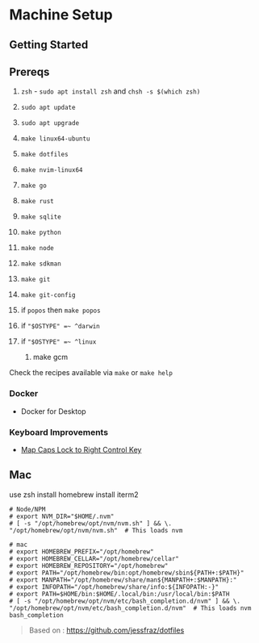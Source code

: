 # Machine Setup


## Getting Started

## Prereqs

1. `zsh` - `sudo apt install zsh` and `chsh -s $(which zsh)`

1. `sudo apt update`
1. `sudo apt upgrade`
1. `make linux64-ubuntu`
1. `make dotfiles`
1. `make nvim-linux64`
1. `make go`
1. `make rust`
1. `make sqlite`
1. `make python`
1. `make node`
1. `make sdkman`
1. `make git`
1. `make git-config`

1. if `popos` then `make popos`

1. if `"$OSTYPE" =~ ^darwin` 

1. if `"$OSTYPE" =~ ^linux` 
    1. make gcm

Check the recipes available via `make` or `make help`

### Docker

- Docker for Desktop

### Keyboard Improvements

- [Map Caps Lock to Right Control Key](https://superuser.com/questions/949385/map-capslock-to-control-in-windows-10)

## Mac

use zsh
install homebrew
install iterm2

```
# Node/NPM
# export NVM_DIR="$HOME/.nvm"
# [ -s "/opt/homebrew/opt/nvm/nvm.sh" ] && \. "/opt/homebrew/opt/nvm/nvm.sh"  # This loads nvm

# mac
# export HOMEBREW_PREFIX="/opt/homebrew"
# export HOMEBREW_CELLAR="/opt/homebrew/cellar"
# export HOMEBREW_REPOSITORY="/opt/homebrew"
# export PATH="/opt/homebrew/bin:opt/homebrew/sbin${PATH+:$PATH}"
# export MANPATH="/opt/homebrew/share/man${MANPATH+:$MANPATH}:"
# export INFOPATH="/opt/homebrew/share/info:${INFOPATH:-}"
# export PATH=$HOME/bin:$HOME/.local/bin:/usr/local/bin:$PATH
# [ -s "/opt/homebrew/opt/nvm/etc/bash_completion.d/nvm" ] && \. "/opt/homebrew/opt/nvm/etc/bash_completion.d/nvm"  # This loads nvm bash_completion
```

> Based on : <https://github.com/jessfraz/dotfiles>
